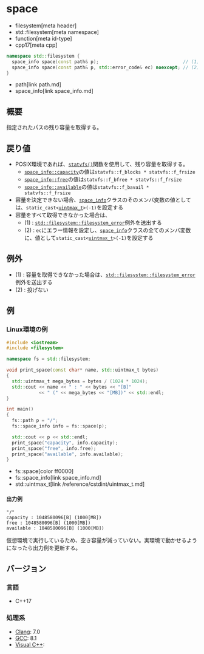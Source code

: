 # space
* filesystem[meta header]
* std::filesystem[meta namespace]
* function[meta id-type]
* cpp17[meta cpp]

```cpp
namespace std::filesystem {
  space_info space(const path& p);                               // (1)
  space_info space(const path& p, std::error_code& ec) noexcept; // (2)
}
```
* path[link path.md]
* space_info[link space_info.md]

## 概要
指定されたパスの残り容量を取得する。


## 戻り値
- POSIX環境であれば、[`statvfs()`](https://web.archive.org/web/20230129184216/http://linuxjm.osdn.jp/html/LDP_man-pages/man3/statvfs.3.html)関数を使用して、残り容量を取得する。
    - [`space_info::capacity`](space_info.md)の値は`statvfs::f_blocks * statvfs::f_frsize`
    - [`space_info::free`](space_info.md)の値は`statvfs::f_bfree * statvfs::f_frsize`
    - [`space_info::available`](space_info.md)の値は`statvfs::f_bavail * statvfs::f_frsize`
- 容量を決定できない場合、[`space_info`](space_info.md)クラスのそのメンバ変数の値としては、`static_cast<`[`uintmax_t`](/reference/cstdint/uintmax_t.md)`>(-1)`を設定する
- 容量をすべて取得できなかった場合は、
    - (1) : [`std::filesystem::filesystem_error`](filesystem_error.md)例外を送出する
    - (2) : `ec`にエラー情報を設定し、[`space_info`](space_info.md)クラスの全てのメンバ変数に、値として`static_cast<`[`uintmax_t`](/reference/cstdint/uintmax_t.md)`>(-1)`を設定する


## 例外
- (1) : 容量を取得できなかった場合は、[`std::filesystem::filesystem_error`](filesystem_error.md)例外を送出する
- (2) : 投げない


## 例
### Linux環境の例
```cpp example
#include <iostream>
#include <filesystem>

namespace fs = std::filesystem;

void print_space(const char* name, std::uintmax_t bytes)
{
  std::uintmax_t mega_bytes = bytes / (1024 * 1024);
  std::cout << name << " : " << bytes << "[B]"
            << " (" << mega_bytes << "[MB])" << std::endl;
}

int main()
{
  fs::path p = "/";
  fs::space_info info = fs::space(p);

  std::cout << p << std::endl;
  print_space("capacity", info.capacity);
  print_space("free", info.free);
  print_space("available", info.available);
}
```
* fs::space[color ff0000]
* fs::space_info[link space_info.md]
* std::uintmax_t[link /reference/cstdint/uintmax_t.md]

#### 出力例
```
"/"
capacity : 1048580096[B] (1000[MB])
free : 1048580096[B] (1000[MB])
available : 1048580096[B] (1000[MB])
```

仮想環境で実行しているため、空き容量が減っていない。実環境で動かせるようになったら出力例を更新する。


## バージョン
### 言語
- C++17

### 処理系
- [Clang](/implementation.md#clang): 7.0
- [GCC](/implementation.md#gcc): 8.1
- [Visual C++](/implementation.md#visual_cpp):

